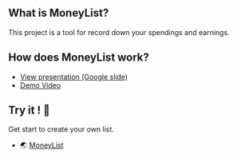 ## What is MoneyList?
This project is a tool for record down your spendings and earnings.

## How does MoneyList work?
- [View presentation (Google slide)](https://docs.google.com/presentation/d/1mzNzTWuPmF3yvVK8qMLGNeBnSurMgJStn9in3FEZYBY/edit?usp=sharing)
- [Demo Video](https://www.youtube.com/watch?v=R9zR3ATPqRY)

## Try it ! :key:
Get start to create your own list.
- :earth_asia: [MoneyList](https://money-list-github-heroku.herokuapp.com/)